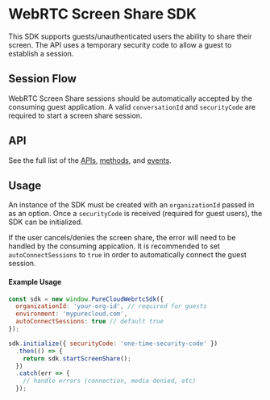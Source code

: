 # WebRTC Screen Share SDK

This SDK supports guests/unauthenticated users the ability to share their screen. The API uses a temporary security code to allow a guest to establish a session.

## Session Flow

WebRTC Screen Share sessions should be automatically accepted by the consuming guest application. A valid `conversationId` and `securityCode` are required to start a screen share session.

## API

See the full list of the [APIs], [methods], and [events].

## Usage

An instance of the SDK must be created with an `organizationId` passed in as an option. Once a `securityCode` is received (required for guest users), the SDK can be initialized.

If the user cancels/denies the screen share, the error will need to be handled by the consuming appication. It is recommended to set `autoConnectSessions` to `true` in order to automatically connect the guest session.

#### Example Usage

``` javascript
const sdk = new window.PureCloudWebrtcSdk({
  organizationId: 'your-org-id', // required for guests
  environment: 'mypurecloud.com',
  autoConnectSessions: true // default true
});

sdk.initialize({ securityCode: 'one-time-security-code' })
  .then(() => {
    return sdk.startScreenShare();
  })
  .catch(err => {
    // handle errors (connection, media denied, etc)
  });
```

[APIs]: index.md#api
[methods]: index.md#methods
[events]: index.md#events
